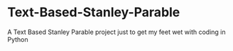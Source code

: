 # Text-Based-Stanley-Parable
A Text Based Stanley Parable project just to get my feet wet with coding in Python
